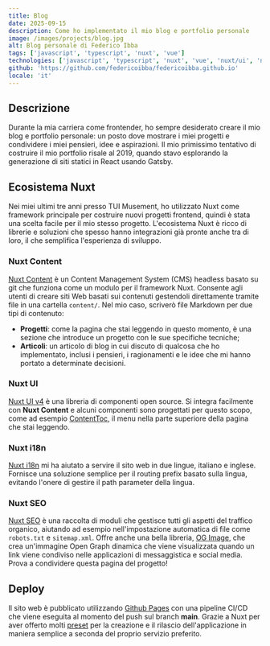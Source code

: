 ```yaml
---
title: Blog
date: 2025-09-15
description: Come ho implementato il mio blog e portfolio personale
image: /images/projects/blog.jpg
alt: Blog personale di Federico Ibba
tags: ['javascript', 'typescript', 'nuxt', 'vue']
technologies: ['javascript', 'typescript', 'nuxt', 'vue', 'nuxt/ui', 'nuxt/content']
github: 'https://github.com/federicoibba/federicoibba.github.io'
locale: 'it'
---
```


## Descrizione

Durante la mia carriera come frontender, ho sempre desiderato creare il mio blog e portfolio personale: un posto dove mostrare i miei progetti e condividere i miei pensieri, idee e aspirazioni. Il mio primissimo tentativo di costruire il mio portfolio risale al 2019, quando stavo esplorando la generazione di siti statici in React usando Gatsby.

## Ecosistema Nuxt

Nei miei ultimi tre anni presso TUI Musement, ho utilizzato Nuxt come framework principale per costruire nuovi progetti frontend, quindi è stata una scelta facile per il mio stesso progetto. L'ecosistema Nuxt è ricco di librerie e soluzioni che spesso hanno integrazioni già pronte anche tra di loro, il che semplifica l'esperienza di sviluppo.

### Nuxt Content
<a href="https://content.nuxt.com/" target="_blank">Nuxt Content</a> è un Content Management System (CMS) headless basato su git che funziona come un modulo per il framework Nuxt. Consente agli utenti di creare siti Web basati sui contenuti gestendoli direttamente tramite file in una cartella `content/`. Nel mio caso, scriverò file Markdown per due tipi di contenuto:

- **Progetti**: come la pagina che stai leggendo in questo momento, è una sezione che introduce un progetto con le sue specifiche tecniche;
- **Articoli**: un articolo di blog in cui discuto di qualcosa che ho implementato, inclusi i pensieri, i ragionamenti e le idee che mi hanno portato a determinate decisioni.

### Nuxt UI

<a href="https://nuxt.com/blog/nuxt-ui-v4" target="_blank">Nuxt UI v4</a> è una libreria di componenti open source. Si integra facilmente con **Nuxt Content** e alcuni componenti sono progettati per questo scopo, come ad esempio <a href="https://ui.nuxt.com/docs/components/content-toc" target="_blank">ContentToc</a>, il menu nella parte superiore della pagina che stai leggendo.

### Nuxt i18n

<a href="https://i18n.nuxtjs.org/" target="_blank">Nuxt i18n</a> mi ha aiutato a servire il sito web in due lingue, italiano e inglese. Fornisce una soluzione semplice per il routing prefix basato sulla lingua, evitando l'onere di gestire il path parameter della lingua.

### Nuxt SEO

<a href="https://nuxtseo.com/" target="_blank">Nuxt SEO</a> è una raccolta di moduli che gestisce tutti gli aspetti del traffico organico, aiutando ad esempio nell'impostazione automatica di file come `robots.txt` e `sitemap.xml`. Offre anche una bella libreria, <a href="https://nuxtseo.com/docs/og-image/getting-started/introduction" target="_blank">OG Image</a>, che crea un'immagine Open Graph dinamica che viene visualizzata quando un link viene condiviso nelle applicazioni di messaggistica e social media. Prova a condividere questa pagina del progetto!

## Deploy

Il sito web è pubblicato utilizzando <a href="https://docs.github.com/en/pages" target="_blank">Github Pages</a> con una pipeline CI/CD che viene eseguita al momento del push sul branch **main**. Grazie a Nuxt per aver offerto molti <a href="https://nuxt.com/deploy" target="_blank">preset</a> per la creazione e il rilascio dell'applicazione in maniera semplice a seconda del proprio servizio preferito.